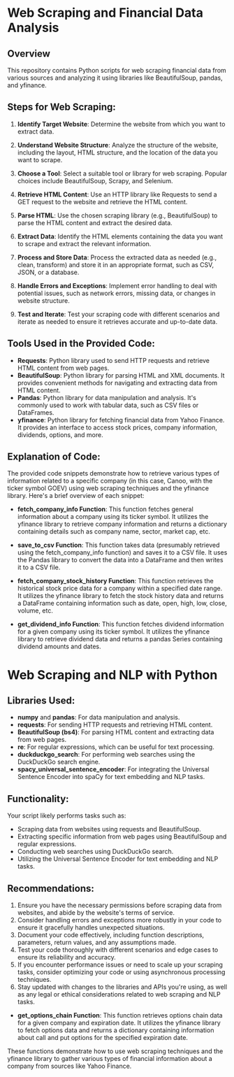 # Web Scraping and Financial Data Analysis

## Overview
This repository contains Python scripts for web scraping financial data from various sources and analyzing it using libraries like BeautifulSoup, pandas, and yfinance.

## Steps for Web Scraping:

1. **Identify Target Website**: Determine the website from which you want to extract data.

2. **Understand Website Structure**: Analyze the structure of the website, including the layout, HTML structure, and the location of the data you want to scrape.

3. **Choose a Tool**: Select a suitable tool or library for web scraping. Popular choices include BeautifulSoup, Scrapy, and Selenium.

4. **Retrieve HTML Content**: Use an HTTP library like Requests to send a GET request to the website and retrieve the HTML content.

5. **Parse HTML**: Use the chosen scraping library (e.g., BeautifulSoup) to parse the HTML content and extract the desired data.

6. **Extract Data**: Identify the HTML elements containing the data you want to scrape and extract the relevant information.

7. **Process and Store Data**: Process the extracted data as needed (e.g., clean, transform) and store it in an appropriate format, such as CSV, JSON, or a database.

8. **Handle Errors and Exceptions**: Implement error handling to deal with potential issues, such as network errors, missing data, or changes in website structure.

9. **Test and Iterate**: Test your scraping code with different scenarios and iterate as needed to ensure it retrieves accurate and up-to-date data.

## Tools Used in the Provided Code:

- **Requests**: Python library used to send HTTP requests and retrieve HTML content from web pages.
- **BeautifulSoup**: Python library for parsing HTML and XML documents. It provides convenient methods for navigating and extracting data from HTML content.
- **Pandas**: Python library for data manipulation and analysis. It's commonly used to work with tabular data, such as CSV files or DataFrames.
- **yfinance**: Python library for fetching financial data from Yahoo Finance. It provides an interface to access stock prices, company information, dividends, options, and more.

## Explanation of Code:

The provided code snippets demonstrate how to retrieve various types of information related to a specific company (in this case, Canoo, with the ticker symbol GOEV) using web scraping techniques and the yfinance library. Here's a brief overview of each snippet:

- **fetch_company_info Function**: This function fetches general information about a company using its ticker symbol. It utilizes the yfinance library to retrieve company information and returns a dictionary containing details such as company name, sector, market cap, etc.

- **save_to_csv Function**: This function takes data (presumably retrieved using the fetch_company_info function) and saves it to a CSV file. It uses the Pandas library to convert the data into a DataFrame and then writes it to a CSV file.

- **fetch_company_stock_history Function**: This function retrieves the historical stock price data for a company within a specified date range. It utilizes the yfinance library to fetch the stock history data and returns a DataFrame containing information such as date, open, high, low, close, volume, etc.

- **get_dividend_info Function**: This function fetches dividend information for a given company using its ticker symbol. It utilizes the yfinance library to retrieve dividend data and returns a pandas Series containing dividend amounts and dates.

# Web Scraping and NLP with Python

## Libraries Used:

- **numpy** and **pandas**: For data manipulation and analysis.
- **requests**: For sending HTTP requests and retrieving HTML content.
- **BeautifulSoup (bs4)**: For parsing HTML content and extracting data from web pages.
- **re**: For regular expressions, which can be useful for text processing.
- **duckduckgo_search**: For performing web searches using the DuckDuckGo search engine.
- **spacy_universal_sentence_encoder**: For integrating the Universal Sentence Encoder into spaCy for text embedding and NLP tasks.

## Functionality:

Your script likely performs tasks such as:
- Scraping data from websites using requests and BeautifulSoup.
- Extracting specific information from web pages using BeautifulSoup and regular expressions.
- Conducting web searches using DuckDuckGo search.
- Utilizing the Universal Sentence Encoder for text embedding and NLP tasks.

## Recommendations:

1. Ensure you have the necessary permissions before scraping data from websites, and abide by the website's terms of service.
2. Consider handling errors and exceptions more robustly in your code to ensure it gracefully handles unexpected situations.
3. Document your code effectively, including function descriptions, parameters, return values, and any assumptions made.
4. Test your code thoroughly with different scenarios and edge cases to ensure its reliability and accuracy.
5. If you encounter performance issues or need to scale up your scraping tasks, consider optimizing your code or using asynchronous processing techniques.
6. Stay updated with changes to the libraries and APIs you're using, as well as any legal or ethical considerations related to web scraping and NLP tasks.


- **get_options_chain Function**: This function retrieves options chain data for a given company and expiration date. It utilizes the yfinance library to fetch options data and returns a dictionary containing information about call and put options for the specified expiration date.

These functions demonstrate how to use web scraping techniques and the yfinance library to gather various types of financial information about a company from sources like Yahoo Finance.
